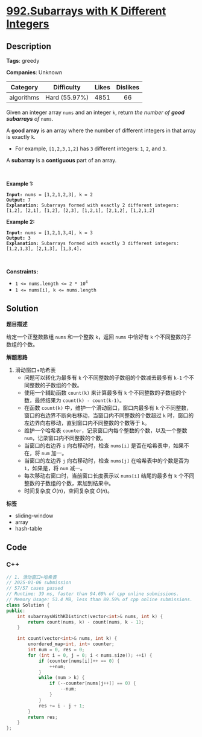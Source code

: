# [992.Subarrays with K Different Integers](https://leetcode.com/problems/subarrays-with-k-different-integers/description/)

## Description

**Tags**: greedy

**Companies**: Unknown

|  Category  |  Difficulty   | Likes | Dislikes |
| :--------: | :-----------: | :---: | :------: |
| algorithms | Hard (55.97%) | 4851  |    66    |

<p>Given an integer array <code>nums</code> and an integer <code>k</code>, return <em>the number of <strong>good subarrays</strong> of </em><code>nums</code>.</p>
<p>A <strong>good array</strong> is an array where the number of different integers in that array is exactly <code>k</code>.</p>
<ul>
  <li>For example, <code>[1,2,3,1,2]</code> has <code>3</code> different integers: <code>1</code>, <code>2</code>, and <code>3</code>.</li>
</ul>
<p>A <strong>subarray</strong> is a <strong>contiguous</strong> part of an array.</p>
<p>&nbsp;</p>
<p><strong class="example">Example 1:</strong></p>
<pre><code><strong>Input:</strong> nums = [1,2,1,2,3], k = 2
<strong>Output:</strong> 7
<strong>Explanation:</strong> Subarrays formed with exactly 2 different integers: [1,2], [2,1], [1,2], [2,3], [1,2,1], [2,1,2], [1,2,1,2]</code></pre>
<p><strong class="example">Example 2:</strong></p>
<pre><code><strong>Input:</strong> nums = [1,2,1,3,4], k = 3
<strong>Output:</strong> 3
<strong>Explanation:</strong> Subarrays formed with exactly 3 different integers: [1,2,1,3], [2,1,3], [1,3,4].</code></pre>
<p>&nbsp;</p>
<p><strong>Constraints:</strong></p>
<ul>
  <li><code>1 &lt;= nums.length &lt;= 2 * 10<sup>4</sup></code></li>
  <li><code>1 &lt;= nums[i], k &lt;= nums.length</code></li>
</ul>

## Solution

**题目描述**

给定一个正整数数组 `nums` 和一个整数 `k`，返回 `nums` 中恰好有 `k` 个不同整数的子数组的个数。

**解题思路**

1. 滑动窗口+哈希表
   - 问题可以转化为最多有 `k` 个不同整数的子数组的个数减去最多有 `k-1` 个不同整数的子数组的个数。
   - 使用一个辅助函数 `count(k)` 来计算最多有 `k` 个不同整数的子数组的个数，最终结果为 `count(k) - count(k-1)`。
   - 在函数 `count(k)` 中，维护一个滑动窗口，窗口内最多有 `k` 个不同整数，窗口的右边界不断向右移动，当窗口内不同整数的个数超过 `k` 时，窗口的左边界向右移动，直到窗口内不同整数的个数等于 `k`。
   - 维护一个哈希表 `counter`，记录窗口内每个整数的个数，以及一个整数 `num`，记录窗口内不同整数的个数。
   - 当窗口的右边界 `i` 向右移动时，检查 `nums[i]` 是否在哈希表中，如果不在，将 `num` 加一。
   - 当窗口的左边界 `j` 向右移动时，检查 `nums[j]` 在哈希表中的个数是否为 `1`，如果是，将 `num` 减一。
   - 每次移动右窗口时，当前窗口长度表示以 `nums[i]` 结尾的最多有 `k` 个不同整数的子数组的个数，累加到结果中。
   - 时间复杂度 $O(n)$，空间复杂度 $O(n)$。

**标签**

- sliding-window
- array
- hash-table

<!-- code start -->
## Code

### C++

```cpp
// 1. 滑动窗口+哈希表
// 2025-01-06 submission
// 57/57 cases passed
// Runtime: 39 ms, faster than 94.69% of cpp online submissions.
// Memory Usage: 53.4 MB, less than 89.59% of cpp online submissions.
class Solution {
public:
    int subarraysWithKDistinct(vector<int>& nums, int k) {
        return count(nums, k) - count(nums, k - 1);
    }

    int count(vector<int>& nums, int k) {
        unordered_map<int, int> counter;
        int num = 0, res = 0;
        for (int i = 0, j = 0; i < nums.size(); ++i) {
            if (counter[nums[i]]++ == 0) {
                ++num;
            }
            while (num > k) {
                if (--counter[nums[j++]] == 0) {
                    --num;
                }
            }
            res += i - j + 1;
        }
        return res;
    }
};
```

<!-- code end -->
